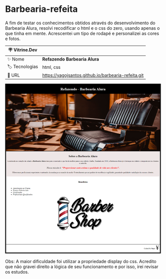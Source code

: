 # Barbearia-refeita
A fim de testar os conhecimentos obtidos através do desenvolvimento do Barbearia Alura, resolvi recodificar o html e o css do zero, usando apenas o que tinha em mente.
Acrescentei um tipo de rodapé e personalizei as cores e fotos.

| :placard: Vitrine.Dev |     |
| -------------  | --- |
| :sparkles: Nome        | **Refazendo Barbearia Alura**
| :label: Tecnologias | html, css
| :rocket: URL         |  https://yagojsantos.github.io/barbearia-refeita.git

![](https://github.com/yagojsantos/barbearia-refeita/blob/main/barbearia-refeita.png#vitrinedev)

Obs:
A maior dificuldade foi utilizar a propriedade display do css. Acredito que não gravei direito a lógica de seu funcionamento e por isso, irei revisar os estudos.
